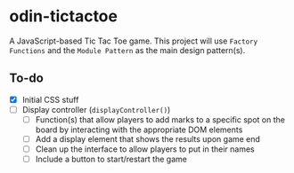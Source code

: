 # odin-tictactoe

A JavaScript-based Tic Tac Toe game. This project will use `Factory Functions` and the `Module Pattern` as the main design pattern(s).

## To-do

- [x] Initial CSS stuff
- [ ] Display controller (`displayController()`)
  - [ ] Function(s) that allow players to add marks to a specific spot on the board by interacting with the appropriate DOM elements
  - [ ] Add a display element that shows the results upon game end
  - [ ] Clean up the interface to allow players to put in their names
  - [ ] Include a button to start/restart the game
